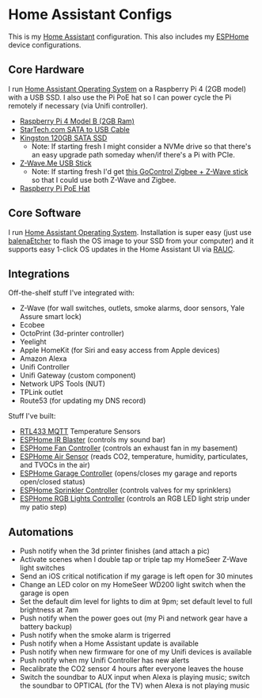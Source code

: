 # Home Assistant Configs

This is my [Home Assistant](https://home-assistant.io) configuration. This also includes my [ESPHome](https://esphome.io) device configurations.

## Core Hardware

I run [Home Assistant Operating System](https://github.com/home-assistant/operating-system) on a Raspberry Pi 4 (2GB model) with a USB SSD. I also use the Pi PoE hat so I can power cycle the Pi remotely if necessary (via Unifi controller).

* [Raspberry Pi 4 Model B (2GB Ram)](https://www.adafruit.com/product/4292)
* [StarTech.com SATA to USB Cable](https://www.amazon.com/gp/product/B00HJZJI84)
* [Kingston 120GB SATA SSD](https://www.amazon.com/gp/product/B01N6JQS8C)
  * Note: If starting fresh I might consider a NVMe drive so that there's an easy upgrade path someday when/if there's a Pi with PCIe.
* [Z-Wave.Me USB Stick](https://www.amazon.com/gp/product/B00QJEY6OC)
  * Note: If starting fresh I'd get [this GoControl Zigbee + Z-Wave stick](https://www.amazon.com/GoControl-CECOMINOD016164-HUSBZB-1-USB-Hub/dp/B01GJ826F8) so that I could use both Z-Wave and Zigbee.
* [Raspberry Pi PoE Hat](https://www.adafruit.com/product/3953)

## Core Software

I run [Home Assistant Operating System](https://github.com/home-assistant/operating-system). Installation is super easy (just use [balenaEtcher](https://www.balena.io/etcher/) to flash the OS image to your SSD from your computer) and it supports easy 1-click OS updates in the Home Assistant UI via [RAUC](https://rauc.io/).

## Integrations

Off-the-shelf stuff I've integrated with:
* Z-Wave (for wall switches, outlets, smoke alarms, door sensors, Yale Assure smart lock)
* Ecobee
* OctoPrint (3d-printer controller)
* Yeelight
* Apple HomeKit (for Siri and easy access from Apple devices)
* Amazon Alexa
* Unifi Controller
* Unifi Gateway (custom component)
* Network UPS Tools (NUT)
* TPLink outlet
* Route53 (for updating my DNS record)

Stuff I've built:
* [RTL433 MQTT](https://github.com/johnboiles/rtl-433-docker-pi) Temperature Sensors 
* [ESPHome IR Blaster](https://github.com/johnboiles/homeassistant-config/blob/master/esphome/ir_blaster.yaml) (controls my sound bar)
* [ESPHome Fan Controller](https://github.com/johnboiles/homeassistant-config/blob/master/esphome/basement_fan.yaml) (controls an exhaust fan in my basement)
* [ESPHome Air Sensor](https://github.com/johnboiles/homeassistant-config/blob/master/esphome/air_sensor.yaml) (reads CO2, temperature, humidity, particulates, and TVOCs in the air)
* [ESPHome Garage Controller](https://github.com/johnboiles/homeassistant-config/blob/master/esphome/garage_door.yaml) (opens/closes my garage and reports open/closed status)
* [ESPHome Sprinkler Controller](https://github.com/johnboiles/homeassistant-config/blob/master/esphome/sprinkler.yaml) (controls valves for my sprinklers)
* [ESPHome RGB Lights Controller](https://github.com/johnboiles/homeassistant-config/blob/master/esphome/backyard_step_lights.yaml) (controls an RGB LED light strip under my patio step)

## Automations

* Push notify when the 3d printer finishes (and attach a pic)
* Activate scenes when I double tap or triple tap my HomeSeer Z-Wave light switches
* Send an iOS critical notification if my garage is left open for 30 minutes
* Change an LED color on my HomeSeer WD200 light switch when the garage is open
* Set the default dim level for lights to dim at 9pm; set default level to full brightness at 7am
* Push notify when the power goes out (my Pi and network gear have a battery backup)
* Push notify when the smoke alarm is trigerred
* Push notify when a Home Assistant update is available
* Push notify when new firmware for one of my Unifi devices is available
* Push notify when my Unifi Controller has new alerts
* Recalibrate the CO2 sensor 4 hours after everyone leaves the house
* Switch the soundbar to AUX input when Alexa is playing music; switch the soundbar to OPTICAL (for the TV) when Alexa is not playing music
